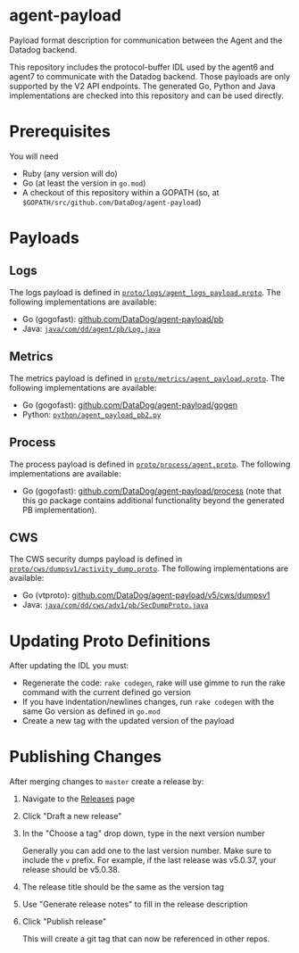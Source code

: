 # agent-payload

Payload format description for communication between the Agent and the Datadog backend.

This repository includes the protocol-buffer IDL used by the agent6 and agent7 to communicate with the Datadog backend.
Those payloads are only supported by the V2 API endpoints.
The generated Go, Python and Java implementations are checked into this repository and can be used directly.

# Prerequisites

You will need
 * Ruby (any version will do)
 * Go (at least the version in `go.mod`)
 * A checkout of this repository within a GOPATH (so, at `$GOPATH/src/github.com/DataDog/agent-payload`)

# Payloads

## Logs

The logs payload is defined in [`proto/logs/agent_logs_payload.proto`](./proto/logs/agent_logs_payload.proto).
The following implementations are available:
 * Go (gogofast): [github.com/DataDog/agent-payload/pb](https://pkg.go.dev/github.com/DataDog/agent-payload/pb)
 * Java: [`java/com/dd/agent/pb/Log.java`](./java/com/dd/agent/pb/Log.java)

## Metrics

The metrics payload is defined in [`proto/metrics/agent_payload.proto`](./proto/metrics/agent_payload.proto).
The following implementations are available:
 * Go (gogofast): [github.com/DataDog/agent-payload/gogen](https://pkg.go.dev/github.com/DataDog/agent-payload/gogen)
 * Python: [`python/agent_payload_pb2.py`](./python/agent_payload_pb2.py)

## Process

The process payload is defined in [`proto/process/agent.proto`](./proto/process/agent.proto).
The following implementations are available:
 * Go (gogofast): [github.com/DataDog/agent-payload/process](https://pkg.go.dev/github.com/DataDog/agent-payload/process) (note that this go package contains additional functionality beyond the generated PB implementation).

## CWS

The CWS security dumps payload is defined in [`proto/cws/dumpsv1/activity_dump.proto`](./proto/cws/dumpsv1/activity_dump.proto).
The following implementations are available:
 * Go (vtproto): [github.com/DataDog/agent-payload/v5/cws/dumpsv1](https://pkg.go.dev/github.com/DataDog/agent-payload/v5/cws/dumpsv1)
 * Java: [`java/com/dd/cws/adv1/pb/SecDumpProto.java`](./java/com/dd/cws/adv1/pb/SecDumpProto.java)

# Updating Proto Definitions

After updating the IDL you must:

- Regenerate the code: `rake codegen`, rake will use gimme to run the rake command with the current defined go version
- If you have indentation/newlines changes, run `rake codegen` with the same Go version as defined in `go.mod`
- Create a new tag with the updated version of the payload

# Publishing Changes

After merging changes to `master` create a release by:

1. Navigate to the [Releases](https://github.com/DataDog/agent-payload/releases) page
2. Click "Draft a new release"
3. In the "Choose a tag" drop down, type in the next version number
   
   Generally you can add one to the last version number.  Make sure to include the `v` prefix. For example, if the last release was  v5.0.37, your release should be v5.0.38.
   
5. The release title should be the same as the version tag
6. Use "Generate release notes" to fill in the release description
7. Click "Publish release"
   
   This will create a git tag that can now be referenced in other repos. 

